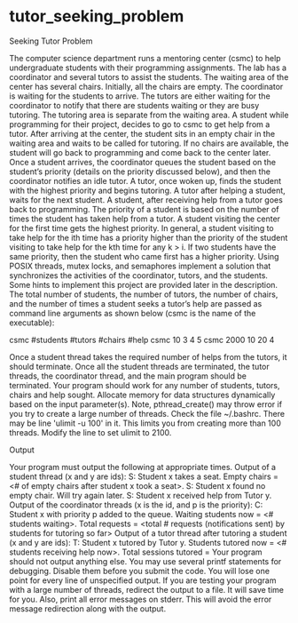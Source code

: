 # tutor_seeking_problem


Seeking Tutor Problem

The computer science department runs a mentoring center (csmc) to help undergraduate
students with their programming assignments. The lab has a coordinator and several
tutors to assist the students. The waiting area of the center has several chairs. Initially, all
the chairs are empty. The coordinator is waiting for the students to arrive. The tutors are
either waiting for the coordinator to notify that there are students waiting or they are
busy tutoring. The tutoring area is separate from the waiting area.
A student while programming for their project, decides to go to csmc to get help from a
tutor. After arriving at the center, the student sits in an empty chair in the waiting area
and waits to be called for tutoring. If no chairs are available, the student will go back to
programming and come back to the center later. Once a student arrives, the coordinator
queues the student based on the student’s priority (details on the priority discussed
below), and then the coordinator notifies an idle tutor. A tutor, once woken up, finds the
student with the highest priority and begins tutoring. A tutor after helping a student, waits
for the next student. A student, after receiving help from a tutor goes back to
programming.
The priority of a student is based on the number of times the student has taken help from
a tutor. A student visiting the center for the first time gets the highest priority. In general,
a student visiting to take help for the ith time has a priority higher than the priority of the
student visiting to take help for the kth time for any k > i. If two students have the same
priority, then the student who came first has a higher priority.
Using POSIX threads, mutex locks, and semaphores implement a solution that
synchronizes the activities of the coordinator, tutors, and the students. Some hints to
implement this project are provided later in the description.
The total number of students, the number of tutors, the number of chairs, and the number
of times a student seeks a tutor’s help are passed as command line arguments as shown
below (csmc is the name of the executable):

csmc #students #tutors #chairs #help
csmc 10 3 4 5
csmc 2000 10 20 4

Once a student thread takes the required number of helps from the tutors, it should
terminate. Once all the student threads are terminated, the tutor threads, the coordinator
thread, and the main program should be terminated.
Your program should work for any number of students, tutors, chairs and help sought.
Allocate memory for data structures dynamically based on the input parameter(s).
Note, pthread_create() may throw error if you try to create a large number of threads.
Check the file ~/.bashrc. There may be line 'ulimit -u 100' in it. This limits you from
creating more than 100 threads. Modify the line to set ulimit to 2100.

Output

Your program must output the following at appropriate times.
Output of a student thread (x and y are ids):
S: Student x takes a seat. Empty chairs = <# of empty chairs
after student x took a seat>.
S: Student x found no empty chair. Will try again later.
S: Student x received help from Tutor y.
Output of the coordinator threads (x is the id, and p is the priority):
C: Student x with priority p added to the queue. Waiting
students now = <# students waiting>. Total requests = <total #
requests (notifications sent) by students for tutoring so far>
Output of a tutor thread after tutoring a student (x and y are ids):
T: Student x tutored by Tutor y. Students tutored now = <#
students receiving help now>. Total sessions tutored = <total number of tutoring sessions completed so far by all the tutors>
Your program should not output anything else. You may use several printf statements for
debugging. Disable them before you submit the code. You will lose one point for every
line of unspecified output. If you are testing your program with a large number of threads,
redirect the output to a file. It will save time for you. Also, print all error messages on
stderr. This will avoid the error message redirection along with the output.

